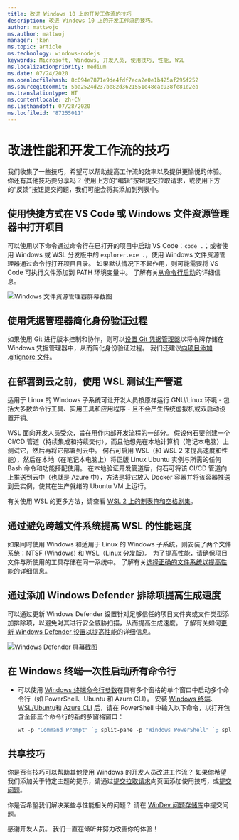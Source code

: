 ```yaml
---
title: 改进 Windows 10 上的开发工作流的技巧
description: 改进 Windows 10 上的开发工作流的技巧。
author: mattwojo
ms.author: mattwoj
manager: jken
ms.topic: article
ms.technology: windows-nodejs
keywords: Microsoft, Windows, 开发人员, 使用技巧, 性能, WSL
ms.localizationpriority: medium
ms.date: 07/24/2020
ms.openlocfilehash: 8c094e7871e9de4fdf7eca2e0e1b425af295f252
ms.sourcegitcommit: 5ba2524d237be82d3621551e48cac938fe81d2ea
ms.translationtype: HT
ms.contentlocale: zh-CN
ms.lasthandoff: 07/28/2020
ms.locfileid: "87255011"
---
```

# <a name="tips-for-improving-performance-and-development-workflows"></a>改进性能和开发工作流的技巧

我们收集了一些技巧，希望可以帮助提高工作流的效率以及提供更愉悦的体验。 你还有其他技巧要分享吗？ 使用上方的“编辑”按钮提交拉取请求，或使用下方的“反馈”按钮提交问题，我们可能会将其添加到列表中。

## <a name="use-shortcuts-to-open-a-project-in-vs-code-or-windows-file-explorer"></a>使用快捷方式在 VS Code 或 Windows 文件资源管理器中打开项目

可以使用以下命令通过命令行在已打开的项目中启动 VS Code：`code .`；或者使用 Windows 或 WSL 分发版中的 `explorer.exe .`，使用 Windows 文件资源管理器通过命令行打开项目目录。 如果默认情况下不起作用，则可能需要将 VS Code 可执行文件添加到 PATH 环境变量中。 了解有关[从命令行启动](https://code.visualstudio.com/docs/editor/command-line#_launching-from-command-line)的详细信息。

![Windows 文件资源管理器屏幕截图](../images/wsl-file-explorer.png)

## <a name="use-the-credential-manager-to-your-streamline-authentication-process"></a>使用凭据管理器简化身份验证过程

如果使用 Git 进行版本控制和协作，则可以[设置 Git 凭据管理器](https://docs.microsoft.com/windows/wsl/tutorials/wsl-git#git-credential-manager-setup)以将令牌存储在 Windows 凭据管理器中，从而简化身份验证过程。 我们还建议[向项目添加 .gitignore 文件](https://docs.microsoft.com/windows/wsl/tutorials/wsl-git#adding-a-git-ignore-file)。

## <a name="use-wsl-for-testing-your-production-pipeline-before-deploying-to-the-cloud"></a>在部署到云之前，使用 WSL 测试生产管道

适用于 Linux 的 Windows 子系统可让开发人员按原样运行 GNU/Linux 环境 - 包括大多数命令行工具、实用工具和应用程序 - 且不会产生传统虚拟机或双启动设置开销。

WSL 面向开发人员受众，旨在用作内部开发流程的一部分。 假设何石要创建一个 CI/CD 管道（持续集成和持续交付），而且他想先在本地计算机（笔记本电脑）上测试它，然后再将它部署到云中。 何石可启用 WSL（和 WSL 2 来提高速度和性能），然后在本地（在笔记本电脑上）将正版 Linux Ubuntu 实例与所需的任何 Bash 命令和功能搭配使用。 在本地验证开发管道后，何石可将该 CI/CD 管道向上推送到云中（也就是 Azure 中），方法是将它放入 Docker 容器并将该容器推送到云实例，使其在生产就绪的 Ubuntu VM 上运行。

有关使用 WSL 的更多方法，请查看 [WSL 2 上的制表符和空格剧集](https://channel9.msdn.com/Shows/Tabs-vs-Spaces/WSL2-Code-faster-on-the-Windows-Subsystem-for-Linux)。

## <a name="improve-performance-speed-for-wsl-by-not-crossing-over-file-systems"></a>通过避免跨越文件系统提高 WSL 的性能速度

如果同时使用 Windows 和适用于 Linux 的 Windows 子系统，则安装了两个文件系统：NTSF (Windows) 和 WSL（Linux 分发版）。 为了提高性能，请确保项目文件与所使用的工具存储在同一系统中。 了解有关[选择正确的文件系统以提高性能](https://docs.microsoft.com/windows/wsl/compare-versions#use-the-linux-file-system-for-faster-performance)的详细信息。

## <a name="improve-build-speeds-by-adding-windows-defender-exclusions"></a>通过添加 Windows Defender 排除项提高生成速度

可以通过更新 Windows Defender 设置针对足够信任的项目文件夹或文件类型添加排除项，以避免对其进行安全威胁扫描，从而提高生成速度。 了解有关如何[更新 Windows Defender 设置以提高性能](https://docs.microsoft.com/windows/android/defender-settings)的详细信息。

![Windows Defender 屏幕截图](../images/windows-defender-exclusions.png)

## <a name="launch-all-your-command-lines-in-windows-terminal-at-once"></a>在 Windows 终端一次性启动所有命令行

* 可以使用 [Windows 终端命令行参数](https://docs.microsoft.com/windows/terminal/command-line-arguments?tabs=powershell#multiple-panes)在具有多个窗格的单个窗口中启动多个命令行（如 PowerShell、Ubuntu 和 Azure CLI）。 安装 [Windows 终端](https://docs.microsoft.com/windows/terminal/get-started)、[WSL/Ubuntu](https://docs.microsoft.com/windows/wsl/install-win10)和 [Azure CLI](https://docs.microsoft.com/cli/azure/install-azure-cli?view=azure-cli-latest) 后，请在 PowerShell 中输入以下命令，以打开包含全部三个命令行的新的多窗格窗口：

    ```powershell
    wt -p "Command Prompt" `; split-pane -p "Windows PowerShell" `; split-pane -H wsl.exe
    ```

## <a name="share-your-tips"></a>共享技巧

你是否有技巧可以帮助其他使用 Windows 的开发人员改进工作流？ 如果你希望我们添加关于特定主题的提示，请通过[提交拉取请求](https://github.com/MicrosoftDocs/windows-uwp/edit/docs/hub/dev-environment/overview.md)向页面添加使用技巧，或[提交问题](https://github.com/MicrosoftDocs/windows-uwp/issues/new?title=&body=%0A%0A%5BEnter%20feedback%20here%5D%0A%0A%0A---%0A%23%23%23%23%20Document%20Details%0A%0A%E2%9A%A0%20*Do%20not%20edit%20this%20section.%20It%20is%20required%20for%20docs.microsoft.com%20%E2%9E%9F%20GitHub%20issue%20linking.*%0A%0A*%20ID%3A%207779352b-7b4e-dad8-7c1b-b9aba2c5e561%0A*%20Version%20Independent%20ID%3A%20a5b81b80-87a1-b6e2-8936-baf6c1a0b9c5%0A*%20Content%3A%20%5BSet%20up%20your%20Windows%2010%20development%20environment%5D(https%3A%2F%2Fdocs.microsoft.com%2Fen-us%2Fwindows%2Fdev-environment%2Foverview)%0A*%20Content%20Source%3A%20%5Bhub%2Fdev-environment%2Foverview.md%5D(https%3A%2F%2Fgithub.com%2FMicrosoftDocs%2Fwindows-uwp%2Fblob%2Fdocs%2Fhub%2Fdev-environment%2Foverview.md)%0A*%20Product%3A%20**dev-environment**%0A*%20Technology%3A%20**windows-nodejs**)。

你是否希望我们解决某些与性能相关的问题？ 请在 [WinDev 问题存储库](https://github.com/microsoft/windev)中提交问题。

感谢开发人员。 我们一直在倾听并努力改善你的体验！
